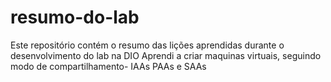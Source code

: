 # resumo-do-lab
Este repositório contém o resumo das lições aprendidas durante o desenvolvimento do lab na DIO
Aprendi a criar maquinas virtuais, seguindo modo de compartilhamento- IAAs PAAs e SAAs
